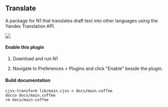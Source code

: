 
## Translate

A package for N1 that translates draft text into other languages using the Yandex Translation API.

<img src="https://raw.githubusercontent.com/nylas/N1/master/internal_packages/composer-translate/examples-screencap-translate.png"/>

#### Enable this plugin

1. Download and run N1

2. Navigate to Preferences > Plugins and click "Enable" beside the plugin.

#### Build documentation

```
cjsx-transform lib/main.cjsx > docs/main.coffee
docco docs/main.coffee
rm docs/main.coffee
```
